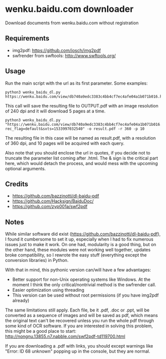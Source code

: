 # wenku.baidu.com downloader

Download documents from wenku.baidu.com without registration

## Requirements

* img2pdf: https://github.com/josch/img2pdf
* swfrender from swftools: http://www.swftools.org/

## Usage

Run the main script with the url as its first parameter. Some examples:

```
python3 wenku_baidu_dl.py https://wenku.baidu.com/view/db740a9edc3383c4bb4cf7ec4afe04a1b071b016.html
```
This call will save the resulting file to OUTPUT.pdf with an image resolution of 240 dpi and it will download 5 pages at a time.

```
python3 wenku_baidu_dl.py "https://wenku.baidu.com/view/db740a9edc3383c4bb4cf7ec4afe04a1b071b016.html?rec_flag=default&sxts=1533997032540" -o result.pdf -r 360 -p 10
```
The resulting file in this case will be named as result.pdf, with a resolution of 360 dpi, and 10 pages will be acquired with each query.

Also note that you should enclose the url in quotes, if you decide not to truncate the parameter list coming after .html. The & sign is the critical part here, which would detach the process, and would mess with the upcoming optional arguments.


## Credits

* https://github.com/bazzinotti/dl-baidu-pdf
* https://github.com/Hacksign/BaiduDoc/
* https://github.com/zyp001a/swf2pdf

## Notes

While similar software did exist (https://github.com/bazzinotti/dl-baidu-pdf), I found it cumbersome to set it up, especially when I had to fix numerous issues just to make it work. On one had, modularity is a good thing, but on the other hand, these modules were not working well together, updates broke compatibility, so I rewrote the easy stuff (everything except the conversion libraries) in Python.

With that in mind, this pythonic version can/will have a few advantages:

* Better support for non-Unix operating systems like Windows. At the moment I think the only critical/nontrivial method is the swfrender call.
* Easier optimization using threading
* This version can be used without root permissions (if you have img2pdf already)

The same limitations still apply. Each file, be it .pdf, .doc or .ppt, will be converted as a sequence of images and will be saved as pdf, which means the original text can't be recovered unless you run the whole pdf through some kind of OCR software. If you are interested in solving this problem, this might be a good place to start: http://nongnu.13855.n7.nabble.com/swf2pdf-td119700.html

If you are downloading a .pdf with links, you should except warnings like "Error: ID 68 unknown" popping up in the console, but they are normal.
